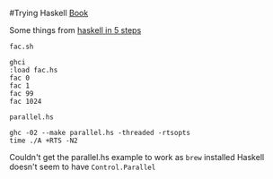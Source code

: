 #Trying Haskell
[Book](http://book.realworldhaskell.org/)  

Some things from [haskell in 5 steps](https://wiki.haskell.org/Haskell_in_5_steps)  

`fac.sh`
```
ghci  
:load fac.hs  
fac 0  
fac 1  
fac 99  
fac 1024
```
`parallel.hs`  
```
ghc -02 --make parallel.hs -threaded -rtsopts
time ./A +RTS -N2
```
Couldn't get the parallel.hs example to work as `brew` installed Haskell doesn't seem to have `Control.Parallel`

